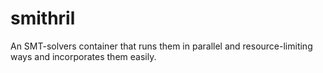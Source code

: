 # smithril
An SMT-solvers container that runs them in parallel and resource-limiting ways and incorporates them easily.
